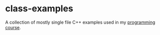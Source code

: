 # class-examples

A collection of mostly single file C++ examples used in my [programming course](https://thenumbat.github.io/cpp-course/).
